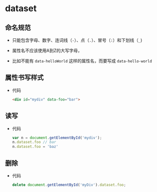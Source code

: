 # dataset

## 命名规范

+ 只能包含字母、数字、连词线（`-`）、点（`.`）、冒号（`:`）和下划线（`_`)

+ 属性名不应该使用A到Z的大写字母，

+ 比如不能有 `data-helloWorld` 这样的属性名，而要写成 `data-hello-world`

## 属性书写样式

+ 代码

  ```html
  <div id="mydiv" data-foo="bar">
  ```

## 读写

+ 代码

  ```js
  var n = document.getElementById('mydiv');
  n.dataset.foo // bar
  n.dataset.foo = 'baz'
  ```

## 删除

+ 代码

  ```js
  delete document.getElementById('myDiv').dataset.foo;
  ```
